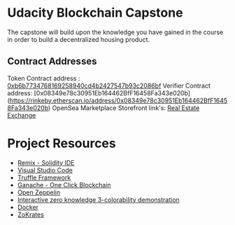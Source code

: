 # Udacity Blockchain Capstone

The capstone will build upon the knowledge you have gained in the course in order to build a decentralized housing product.

## Contract Addresses 
Token Contract address : [0xb6b7734768169258940cd4b2427547b93c2086bf](https://rinkeby.etherscan.io/address/0xb6b7734768169258940cd4b2427547b93c2086bf) 
Verifier Contract address: [0x08349e78c30951Eb164462BfF16458Fa343e020b]
(https://rinkeby.etherscan.io/address/0x08349e78c30951Eb164462BfF16458Fa343e020b)
OpenSea Marketplace Storefront link's: [Real Estate Exchange](https://rinkeby.opensea.io/category/realestateexchange)

# Project Resources

* [Remix - Solidity IDE](https://remix.ethereum.org/)
* [Visual Studio Code](https://code.visualstudio.com/)
* [Truffle Framework](https://truffleframework.com/)
* [Ganache - One Click Blockchain](https://truffleframework.com/ganache)
* [Open Zeppelin ](https://openzeppelin.org/)
* [Interactive zero knowledge 3-colorability demonstration](http://web.mit.edu/~ezyang/Public/graph/svg.html)
* [Docker](https://docs.docker.com/install/)
* [ZoKrates](https://github.com/Zokrates/ZoKrates)
